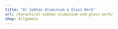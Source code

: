 ```yaml
---
title: "Al Subhan Aluminium & Glass Work"
url: /karachi/al-subhan-aluminium-und-glass-work/
shop: Allgemein
---
```

